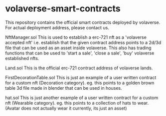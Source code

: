 # volaverse-smart-contracts

This repository contains the official smart contracts deployed by volaverse. For actual deployment address, please contact us.

NftManager.sol
This is used to establish a erc-721 nft as a 'volaverse accepted nft' i.e. establish that the given contract address points to a 2d/3d file that can be used as an asset inside volaverse. This also has trading functions that can be used to 'start a sale', 'close a sale', 'buy' volaverse established nfts.

Land.sol
This is the official erc-721 contract address of volaverse lands.

FirstDecorationTable.sol
This is just an example of a user written contract for a custom nft (Decoration category). eg. this points to a golden brown table 3d file made in blender that can be used in houses.

hat.sol
This is just another example of a user written contract for a custom nft (Wearable category). eg. this points to a collection of hats to wear. (Avatar does not actually wear it currently, its just an asset)
